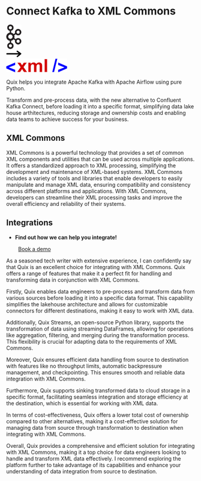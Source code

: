 # Connect Kafka to XML Commons

<div class="connect-images cards blog-grid-card" markdown>
<div>
<img src="../images/kafka_logo.png" width="40px" />
</div>
<div>
<img src="../images/arrow.svg" width="40px" />
</div>
<div>
<img src="./images/xml-commons_1.jpg" />
</div>
</div>

Quix helps you integrate Apache Kafka with Apache Airflow using pure Python.

Transform and pre-process data, with the new alternative to Confluent Kafka Connect, before loading it into a specific format, simplifying data lake house arthitectures, reducing storage and ownership costs and enabling data teams to achieve success for your business.

## XML Commons

XML Commons is a powerful technology that provides a set of common XML components and utilities that can be used across multiple applications. It offers a standardized approach to XML processing, simplifying the development and maintenance of XML-based systems. XML Commons includes a variety of tools and libraries that enable developers to easily manipulate and manage XML data, ensuring compatibility and consistency across different platforms and applications. With XML Commons, developers can streamline their XML processing tasks and improve the overall efficiency and reliability of their systems.

## Integrations

<div class="grid cards" markdown>

- __Find out how we can help you integrate!__

    <a class="md-button md-button--primary" href="https://share.hsforms.com/1iW0TmZzKQMChk0lxd_tGiw4yjw2?__hstc=175542013.2303933fbd746c0ac86d9ccbe9bc9100.1728383268831.1729603416735.1729620918855.31&__hssc=175542013.1.1729620918855&__hsfp=2132701734" target="_blank" style="margin:.5rem;">Book a demo</a>

</div>


As a seasoned tech writer with extensive experience, I can confidently say that Quix is an excellent choice for integrating with XML Commons. Quix offers a range of features that make it a perfect fit for handling and transforming data in conjunction with XML Commons.

Firstly, Quix enables data engineers to pre-process and transform data from various sources before loading it into a specific data format. This capability simplifies the lakehouse architecture and allows for customizable connectors for different destinations, making it easy to work with XML data.

Additionally, Quix Streams, an open-source Python library, supports the transformation of data using streaming DataFrames, allowing for operations like aggregation, filtering, and merging during the transformation process. This flexibility is crucial for adapting data to the requirements of XML Commons.

Moreover, Quix ensures efficient data handling from source to destination with features like no throughput limits, automatic backpressure management, and checkpointing. This ensures smooth and reliable data integration with XML Commons.

Furthermore, Quix supports sinking transformed data to cloud storage in a specific format, facilitating seamless integration and storage efficiency at the destination, which is essential for working with XML data.

In terms of cost-effectiveness, Quix offers a lower total cost of ownership compared to other alternatives, making it a cost-effective solution for managing data from source through transformation to destination when integrating with XML Commons.

Overall, Quix provides a comprehensive and efficient solution for integrating with XML Commons, making it a top choice for data engineers looking to handle and transform XML data effectively. I recommend exploring the platform further to take advantage of its capabilities and enhance your understanding of data integration from source to destination.

